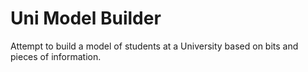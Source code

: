 # Uni Model Builder

Attempt to build a model of students at a University based on bits and pieces of information.
